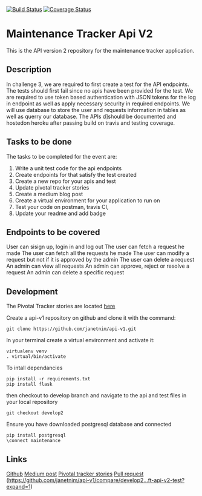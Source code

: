 [![Build Status](https://travis-ci.org/janetnim/api-v1.svg?branch=develop)](https://travis-ci.org/janetnim/api-v1)
[![Coverage Status](https://coveralls.io/repos/github/janetnim/api-v1/badge.svg?branch=ft-api-test)](https://coveralls.io/github/janetnim/api-v1?branch=ft-api-test) 
# Maintenance Tracker Api V2
This is the API version 2 repository for the maintenance tracker application.

## Description
In challenge 3, we are required to first create a test for the API endpoints. The tests should first fail since no apis have been provided for the test. We are required to use token based authentication with JSON tokens for the log in endpoint as well as apply necessary security in required endpoints. We will use database to store the user and requests information in tables as well as querry our database. The APIs d]should be documented and hostedon heroku after passing build on travis and testing coverage.

## Tasks to be done
The tasks to be completed for the event are: 
1. Write a unit test code for the api endpoints
2. Create endpoints for that satisfy the test created
3. Create a new repo for your apis and test
4. Update pivotal tracker stories
5. Create a medium blog post
6. Create a virtual environment for your application to run on
7. Test your code on postman, travis CI,
8. Update your readme and add badge

## Endpoints to be covered
User can sisign up, login in and log out
The user can fetch a request he made
The user can fetch all the requests he made
The user can modify a request but not if it is approved by the admin
The user can delete a request
An admin can view all requests
An admin can approve, reject or resolve a request
An admin can delete a specific request

## Development
The Pivotal Tracker stories are located [here](https://www.pivotaltracker.com/n/projects/2173438)

Create a api-v1 repository on github and clone it with the command:
```
git clone https://github.com/janetnim/api-v1.git
```

In your terminal create a virtual environment and activate it:
```
virtualenv venv
. virtual/bin/activate
```

To intall dependancies
```
pip install -r requirements.txt
pip install flask
```

then checkout to develop branch and navigate to the api and test files in your local repository
```
git checkout develop2
```

Ensure you have downloaded postgresql database and connected
```
pip install postgresql
\connect maintenance
```


## Links
[Github](https://github.com/janetnim/api-v1.git)
[Medium post](https://medium.com/@janetnim401/boot-camp-week-1-bf4f288da644)
[Pivotal tracker stories](https://www.pivotaltracker.com/n/projects/2173438)
[Pull request](https://github.com/janetnim/api-v1/pull/2)
(https://github.com/janetnim/api-v1/compare/develop2...ft-api-v2-test?expand=1)
